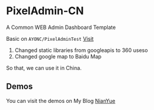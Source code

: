 # PixelAdmin-CN
A Common WEB Admin Dashboard Template

Basic on `AYONC/PixelAdminTest` [Visit](https://github.com/AYONC/PixelAdminTest)

1. Changed static libraries from googleapis to 360 useso
2. Changed google map to Baidu Map

So that, we can use it in China.

## Demos
You can visit the demos on My Blog [NianYue](http://www.nianyue.com.cn/_demos/PixelAdmin)
